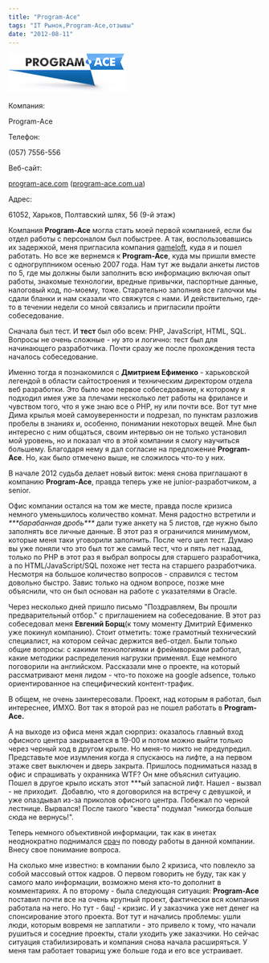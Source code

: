 ```yaml
---
title: "Program-Ace"
tags: "IT Рынок,Program-Ace,отзывы"
date: "2012-08-11"
---
```


![program ace logo](images/program_ace.jpg "program_ace")

Компания:

Program-Ace

Телефон:

(057) 7556-556

Веб-сайт:

[program-ace.com](https://www.program-ace.com) ([program-ace.com.ua](https://www.program-ace.com.ua/))

Адрес:

61052, Харьков, Полтавский шлях, 56 (9-й этаж)

Компания **Program-Ace** могла стать моей первой компанией, если бы отдел работы с персоналом был побыстрее. А так, воспользовавшись их задержкой, меня пригласила компания [gameloft](https://stepansuvorov.com/blog/2012/07/gameloft_/ "работа в gameloft"), куда я и пошел работать. Но все же вернемся к **Program-Ace**, куда мы пришли вместе с одногруппником осенью 2007 года. Нам тут же выдали анкеты листов по 5, где мы должны были заполнить всю информацию включая опыт работы, знакомые технологии, вредные привычки, паспортные данные, налоговый код, по-моему, тоже. Старательно заполнив все галочки мы сдали бланки и нам сказали что свяжутся с нами. И действительно, где-то в течении недели со мной связались и пригласили пройти собеседование.

Сначала был тест. И **тест** был обо всем: PHP, JavaScript, HTML, SQL. Вопросы не очень сложные - ну это и логично: тест был для начинающего разработчика. Почти сразу же после прохождения теста началось собеседование.

Именно тогда я познакомился с **Дмитрием Ефименко** - харьковской легендой в области сайтостроения и техническим директором отдела веб разработки. Это было мое первое собеседование, к которому я подходил имея уже за плечами несколько лет работы на фрилансе и чувством того, что я уже знаю все о PHP, ну или почти все. Вот тут мне Дима крылья моей самоуверенности и подрезал, по пунктам разложив пробелы в знаниях и, особенно, понимании некоторых вещей. Мне был интересно с ним общаться, своим интервью он не только установил мой уровень, но и показал что в этой компании я смогу научиться большему. Благодаря нему я дал согласие на предложение **Program-Ace**. Но, как было отмечено выше, не сложилось что-то у них.

В начале 2012 судьба делает новый виток: меня снова приглашают в компанию **Program-Ace**, правда теперь уже не junior-разработчиком, а senior.

Офис компании остался на том же месте, правда после кризиса немного уменьшилось количество комнат. Меня радостно встретили и _\*\*\*барабанная дробь\*\*\*_ дали туже анкету на 5 листов, где нужно было заполнять все личные данные. В этот раз я ограничился минимумом, которые меня таки уговорили заполнить. После чего шел тест. Думаю вы уже поняли что это был тот же самый тест, что и пять лет назад, только по PHP в этот раз я выбрал вопросы для старшего разработчика, а по HTML/JavaScript/SQL похоже нет теста на старшего разработчика. Несмотря на большое количество вопросов - справился с тестом довольно быстро. Завис только на одном вопросе, позже мне объяснили, что он был основан на работе с указателями в Oracle.

Через несколько дней пришло письмо "Поздравляем, Вы прошли предварительный отбор." с приглашением на собеседование. В этот раз собеседовал меня **Евгений Борщ**(к тому моменту Дмитрий Ефименко уже покинул компанию). Стоит отметить: тоже грамотный технический специалист, на котором сейчас держится веб-отдел. Были только общие вопросы: с какими технологиями и фреймворками работал, какие методики распределения нагрузки применял. Еще немного поговорили на английском. Рассказали мне о проекте, на который рассматривают меня лидом - что-то похоже на google adsence, только ориентированное на специфический контент-трафик.

В общем, не очень заинтересовали. Проект, над которым я работал, был интереснее, ИМХО. Вот так я второй раз не пошел работать в **Program-Ace.**

А на выходе из офиса меня ждал сюрприз: оказалось главный вход офисного центра закрывается в 19-00 и потом можно выйти только через черный ход в другом крыле. Но меня-то никто не предупредил. Представьте мое изумления когда я спускаюсь на лифте, а на первом этаже свет выключен и дверь закрыта. Пришлось подниматься назад в офис и спрашивать у охранника WTF? Он мне объяснил ситуацию. Пошел в другое крыло искать этот \*\*\*ый запасной лифт. Нашел - вызвал - не приходит.  Добавлю, что я договорился на встречу с девушкой, и уже опаздывал из-за приколов офисного центра. Побежал по черной лестнице. Вырвался! После такого "квеста" подумал "никогда больше сюда не вернусь!".

Теперь немного объективной информации, так как в инетах неоднократно поднимался [срач](https://www.rsdn.ru/forum/flame/2520515.flat.1.aspx) по поводу работы в данной компании. Внесу свое понимание вопроса.

На сколько мне известно: в компании было 2 кризиса, что повлекло за собой массовый отток кадров. О первом говорить не буду, так как у самого мало информации, возможно меня кто-то дополнит в комментариях. А по второму - была следующая ситуация: **Program-Ace** поставил почти все на очень крупный проект, фактически вся компания работала на него. Но тут - бац! - кризис. И у заказчика уже нет денег на спонсирование этого проекта. Вот тут и начались проблемы: ушли люди, которым вовремя не заплатили - это привело к тому, что начали рушиться и соседние проекты, стали уходить уже заказчики. Но сейчас  ситуация стабилизировать и компания снова начала расширяться. У меня там работает товарищ уже больше года и его все устраивает.
